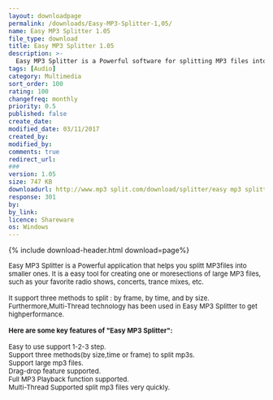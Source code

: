 ```yaml
---
layout: downloadpage
permalink: /downloads/Easy-MP3-Splitter-1,05/
name: Easy MP3 Splitter 1.05
file_type: download
title: Easy MP3 Splitter 1.05
description: >-
  Easy MP3 Splitter is a Powerful software for splitting MP3 files into small ones
tags: [Audio]
category: Multimedia
sort_order: 100
rating: 100
changefreq: monthly
priority: 0.5
published: false
create_date:
modified_date: 03/11/2017
created_by:
modified_by:
comments: true
redirect_url:
###
version: 1.05
size: 747 KB
downloadurl: http://www.mp3 split.com/download/splitter/easy mp3 splitter.exe
response: 301
by:
by_link:
licence: Shareware
os: Windows
---
```


{% include download-header.html download=page%}

<p style="fix-download-text !important">
<p><font size="2">Easy MP3 Splitter is a Powerful application that helps you splitt MP3files into smaller ones. It is a easy tool for creating one or moresections of large MP3 files, such as your favorite radio shows, concerts, trance mixes, etc. <br />
<br />
</font><font size="2">It support </font><font size="2">three methods to split : by frame, by time, and by size. Furthermore,Multi-Thread technology has been used in Easy MP3 Splitter to get highperformance.<br />
<br />
<span><strong>Here are some key features of "Easy MP3 Splitter":</strong></span><br />
<br />
Easy to use support 1-2-3 step.<br />
Support three methods(by size,time or frame) to split mp3s. <br />
Support large mp3 files. <br />
Drag-drop feature supported. <br />
Full MP3 Playback function supported. <br />
Multi-Thread Supported split mp3 files very quickly. <br />
</font></p></p>
